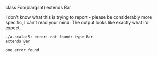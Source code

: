class Foo(blarg:Int)
extends Bar

I don't know what this is trying to report - please be considerably more specific, I can't read your mind.  The output looks like exactly what I'd expect.
```
./a.scala:5: error: not found: type Bar
extends Bar
        ^
one error found
```
